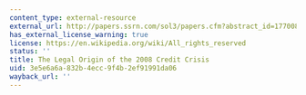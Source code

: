 ```yaml
---
content_type: external-resource
external_url: http://papers.ssrn.com/sol3/papers.cfm?abstract_id=1770082
has_external_license_warning: true
license: https://en.wikipedia.org/wiki/All_rights_reserved
status: ''
title: The Legal Origin of the 2008 Credit Crisis
uid: 3e5e6a6a-832b-4ecc-9f4b-2ef91991da06
wayback_url: ''
---
```

